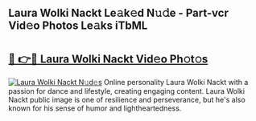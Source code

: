 ## Laura Wolki Nackt Le𝚊k𝚎d N𝚞𝚍e - Part-vcr Vid𝚎o Photos Le𝚊ks iTbML

# <h2><a href="http://fbadaxn.evod.top/?m=Laura+Wolki+Nackt">🔗 👉🔴 Laura Wolki Nackt Vid𝚎o Ph𝚘t𝚘s</a></h2>

[![Laura Wolki Nackt N𝚞d𝚎s](https://i.imgur.com/8V9OHl7.gif)](http://fbadaxn.evod.top/?m=Laura+Wolki+Nackt)
Online personality Laura Wolki Nackt with a passion for dance and lifestyle, creating engaging content. Laura Wolki Nackt public image is one of resilience and perseverance, but he's also known for his sense of humor and lightheartedness. 
